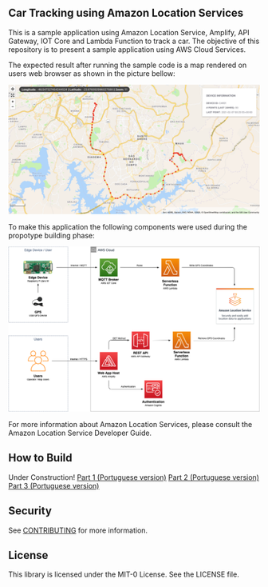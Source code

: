 <!--- 
Copyright Amazon.com, Inc. or its affiliates. All Rights Reserved.
SPDX-License-Identifier: MIT-0  
--->

## Car Tracking using Amazon Location Services

This is a sample application using Amazon Location Service, Amplify, API Gateway, IOT Core and Lambda Function to track a car. The objective of this repository is to present a sample application using AWS Cloud Services.

The expected result after running the sample code is a map rendered on users web browser as shown in the picture bellow: 

![Map](/img/map.png)

To make this application the following components were used during the propotype building phase:

![CarTracker](/img/CarTracker.png)

For more information about Amazon Location Services, please consult the Amazon Location Service Developer Guide.

## How to Build

Under Construction!
[Part 1 (Portuguese version)](https://aws.amazon.com/pt/blogs/aws-brasil/criando-o-seu-proprio-rastreador-veicular-parte-1/)
[Part 2 (Portuguese version)](https://aws.amazon.com/pt/blogs/aws-brasil/criando-o-seu-proprio-rastreador-veicular-parte-2/)
[Part 3 (Portuguese version)](https://aws.amazon.com/pt/blogs/aws-brasil/criando-proprio-rastreador-veicular-parte-3/)

## Security

See [CONTRIBUTING](CONTRIBUTING.md#security-issue-notifications) for more information.

## License

This library is licensed under the MIT-0 License. See the LICENSE file.

